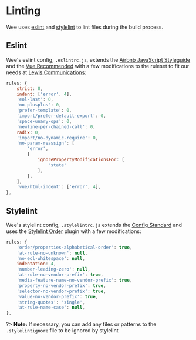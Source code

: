 # Linting

Wee uses [eslint](https://eslint.org/) and [stylelint](https://stylelint.io/) to lint files during the build process.

## Eslint

Wee's eslint config, `.eslintrc.js`, extends the [Airbnb JavaScript Styleguide](https://github.com/airbnb/javascript) and the [Vue Recommended](https://eslint.vuejs.org/rules/_) with a few modifications to the ruleset to fit our needs at [Lewis Communications](https://www.lewiscommunications.com):

```js
rules: {
    strict: 0,
    indent: ['error', 4],
    'eol-last': 0,
    'no-plusplus': 0,
    'prefer-template': 0,
    'import/prefer-default-export': 0,
    'space-unary-ops': 0,
    'newline-per-chained-call': 0,
    radix: 0,
    'import/no-dynamic-require': 0,
    'no-param-reassign': [
        'error',
        {
            ignorePropertyModificationsFor: [
                'state'
            ],
        },
    ],
    'vue/html-indent': ['error', 4],
},
```

## Stylelint

Wee's stylelint config, `.stylelintrc.js` extends the [Config Standard](https://github.com/stylelint/stylelint-config-standard) and uses the [Stylelint Order](https://github.com/hudochenkov/stylelint-order) plugin with a few modifications:

```js
rules: {
    'order/properties-alphabetical-order': true,
    'at-rule-no-unknown': null,
    'no-eol-whitespace': null,
    indentation: 4,
    'number-leading-zero': null,
    'at-rule-no-vendor-prefix': true,
    'media-feature-name-no-vendor-prefix': true,
    'property-no-vendor-prefix': true,
    'selector-no-vendor-prefix': true,
    'value-no-vendor-prefix': true,
    'string-quotes': 'single',
    'at-rule-name-case': null,
},
```

?> **Note:** If necessary, you can add any files or patterns to the `.stylelintignore` file to be ignored by stylelint